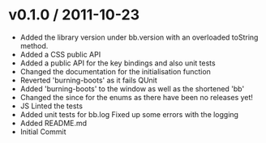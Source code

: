 
v0.1.0 / 2011-10-23 
==================
  * Added the library version under bb.version with an overloaded toString method.
  * Added a CSS public API
  * Added a public API for the key bindings and also unit tests
  * Changed the documentation for the initialisation function
  * Reverted 'burning-boots' as it fails QUnit
  * Added 'burning-boots' to the window as well as the shortened 'bb'
  * Changed the since for the enums as there have been no releases yet!
  * JS Linted the tests
  * Added unit tests for bb.log Fixed up some errors with the logging
  * Added README.md
  * Initial Commit
